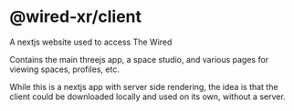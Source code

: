 # @wired-xr/client

A nextjs website used to access The Wired

Contains the main threejs app, a space studio, and various pages for viewing spaces, profiles, etc.

While this is a nextjs app with server side rendering, the idea is that the client could be downloaded locally and used on its own, without a server.
